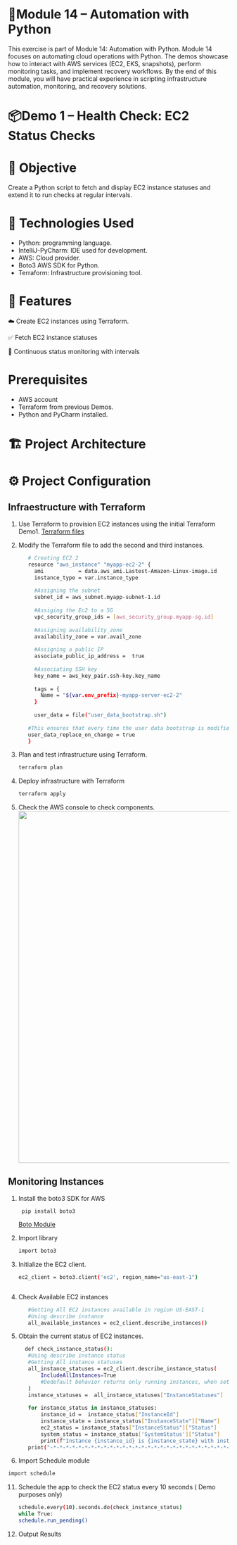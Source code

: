 # 🐍Module 14 – Automation with Python
This exercise is part of Module 14: Automation with Python. Module 14 focuses on automating cloud operations with Python. The demos showcase how to interact with AWS services (EC2, EKS, snapshots), perform monitoring tasks, and implement recovery workflows. By the end of this module, you will have practical experience in scripting infrastructure automation, monitoring, and recovery solutions.

# 📦Demo 1 – Health Check: EC2 Status Checks
# 📌 Objective
Create a Python script to fetch and display EC2 instance statuses and extend it to run checks at regular intervals.

# 🚀 Technologies Used
* Python: programming language.
* IntelliJ-PyCharm: IDE used for development.
* AWS: Cloud provider.
* Boto3 AWS SDK for Python.
* Terraform: Infrastructure provisioning tool.
  
# 🎯 Features
☁️ Create EC2 instances using Terraform.

✅ Fetch EC2 instance statuses

🔄 Continuous status monitoring with intervals

# Prerequisites
* AWS account
* Terraform from previous Demos.
* Python and PyCharm installed.
  
# 🏗 Project Architecture

# ⚙️ Project Configuration
## Infraestructure with Terraform
1. Use Terraform to provision EC2 instances using the initial Terraform Demo1.
   [Terraform files](https://gitlab.com/devopsbootcamp4095512/devopsbootcamp_12_terraform_aws/-/tree/demo/python-and-terraform?ref_type=heads)
   
2. Modify the Terraform file to add the second and third instances.
   ```bash
      # Creating EC2 2
      resource "aws_instance" "myapp-ec2-2" {
        ami           = data.aws_ami.Lastest-Amazon-Linux-image.id
        instance_type = var.instance_type
      
        #Assigning the subnet
        subnet_id = aws_subnet.myapp-subnet-1.id
      
        #Assiging the Ec2 to a SG
        vpc_security_group_ids = [aws_security_group.myapp-sg.id]
      
        #Assigning availability_zone
        availability_zone = var.avail_zone
      
        #Assigning a public IP
        associate_public_ip_address =  true
      
        #Associating SSH key
        key_name = aws_key_pair.ssh-key.key_name
      
        tags = {
          Name = "${var.env_prefix}-myapp-server-ec2-2"
        }
      
        user_data = file("user_data_bootstrap.sh")
      
      #This ensures that every time the user data bootstrap is modified, the EC2 is destroyed and recreated
      user_data_replace_on_change = true
      }
   ```
   
3. Plan and test infrastructure using Terraform.
   ```bash
   terraform plan
   ```
4. Deploy infrastructure with Terraform
   ```bash
   terraform apply
   ```
5. Check the AWS console to check components.
   <img src="" width=800 />
   
## Monitoring Instances
1. Install the boto3 SDK for AWS
   ```
    pip install boto3
   ```
   [Boto Module](https://pypi.org/project/boto3/)

   
2. Import library
   ```bash
   import boto3
   ```
4. Initialize the EC2 client.
   ```bash
   ec2_client = boto3.client('ec2', region_name="us-east-1")
   ```
   <img src="" />
   
6. Check Available EC2 instances
   ```bash
      #Getting All EC2 instances available in region US-EAST-1
      #Using describe instance
      all_available_instances = ec2_client.describe_instances()
   ```
8. Obtain the current status of EC2 instances.
   ```bash
     def check_instance_status():
      #Using describe instance status
      #Getting All instance statuses
      all_instance_statuses = ec2_client.describe_instance_status(
          IncludeAllInstances=True
          #Dedefault behavior returns only running instances, when setting this parameters to True, then includes all states
      )
      instance_statuses =  all_instance_statuses["InstanceStatuses"]
  
      for instance_status in instance_statuses:
          instance_id =  instance_status["InstanceId"]
          instance_state = instance_status["InstanceState"]["Name"]
          ec2_status = instance_status["InstanceStatus"]["Status"]
          system_status = instance_status['SystemStatus']["Status"]
          print(f"Instance {instance_id} is {instance_state} with instance Status:{ec2_status} & System Status:{system_status}")
      print("-*-*-*-*-*-*-*-*-*-*-*-*-*-*-*-*-*-*-*-*-*-*-*-*-*-*-*-*-*-*-*-*-*-*-*-*-*-*-*-*-*-*-*-*-*-*-*-*-*-*-*-*-*-\n")

   ```
9. Import Schedule module
  ```bash
  import schedule  
  ```
11. Schedule the app to check the EC2 status every 10 seconds ( Demo purposes only)
    ```bash
    schedule.every(10).seconds.do(check_instance_status)
    while True:
    schedule.run_pending()
    ```
12. Output Results
    <img src="" />

    
